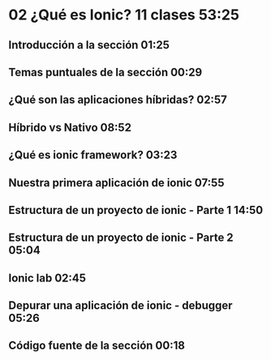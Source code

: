 # 02 ¿Qué es Ionic?                                                                                 11 clases    53:25
 
## Introducción a la sección                                                                                     01:25
## Temas puntuales de la sección                                                                                 00:29
## ¿Qué son las aplicaciones híbridas?                                                                           02:57
## Híbrido vs Nativo                                                                                             08:52
## ¿Qué es ionic framework?                                                                                      03:23
## Nuestra primera aplicación de ionic                                                                           07:55
## Estructura de un proyecto de ionic - Parte 1                                                                  14:50
## Estructura de un proyecto de ionic - Parte 2                                                                  05:04
## Ionic lab                                                                                                     02:45
## Depurar una aplicación de ionic - debugger                                                                    05:26
## Código fuente de la sección                                                                                   00:18

